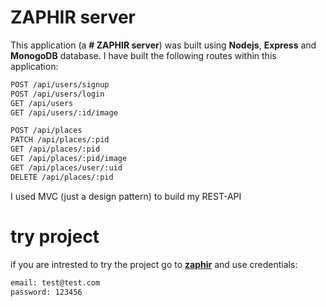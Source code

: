 # ZAPHIR server

This application (a **# ZAPHIR server**) was built using **Nodejs**, **Express** and **MonogoDB** database. I have built the following routes within this application:

```bash
POST /api/users/signup
POST /api/users/login
GET /api/users
GET /api/users/:id/image

POST /api/places
PATCH /api/places/:pid
GET /api/places/:pid
GET /api/places/:pid/image
GET /api/places/user/:uid
DELETE /api/places/:pid
```

I used MVC (just a design pattern) to build my REST-API

# try project

if you are intrested to try the project go to [**zaphir**](https://zaphir-react.vercel.app/)
and use credentials:

```bash
email: test@test.com
password: 123456
```
